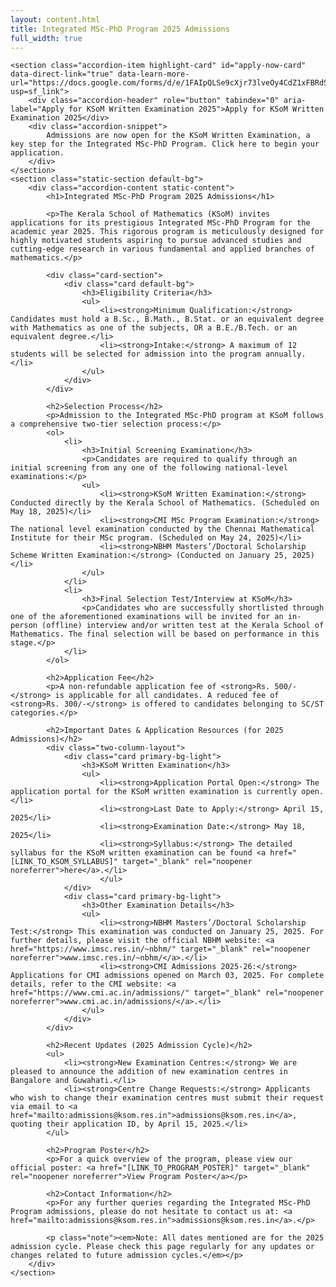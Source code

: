```yaml
---
layout: content.html
title: Integrated MSc-PhD Program 2025 Admissions
full_width: true
---
```


<div class="main-full-width" id="main-content-start">

    <section class="accordion-item highlight-card" id="apply-now-card" data-direct-link="true" data-learn-more-url="https://docs.google.com/forms/d/e/1FAIpQLSe9cXjr73lveOy4CdZ1xFBRdSdohbxpSI9YM4U_JxLlhneNzQ/viewform?usp=sf_link">
        <div class="accordion-header" role="button" tabindex="0" aria-label="Apply for KSoM Written Examination 2025">Apply for KSoM Written Examination 2025</div>
        <div class="accordion-snippet">
            Admissions are now open for the KSoM Written Examination, a key step for the Integrated MSc-PhD Program. Click here to begin your application.
        </div>
    </section>
    <section class="static-section default-bg">
        <div class="accordion-content static-content">
            <h1>Integrated MSc-PhD Program 2025 Admissions</h1>

            <p>The Kerala School of Mathematics (KSoM) invites applications for its prestigious Integrated MSc-PhD Program for the academic year 2025. This rigorous program is meticulously designed for highly motivated students aspiring to pursue advanced studies and cutting-edge research in various fundamental and applied branches of mathematics.</p>

            <div class="card-section">
                <div class="card default-bg">
                    <h3>Eligibility Criteria</h3>
                    <ul>
                        <li><strong>Minimum Qualification:</strong> Candidates must hold a B.Sc., B.Math., B.Stat. or an equivalent degree with Mathematics as one of the subjects, OR a B.E./B.Tech. or an equivalent degree.</li>
                        <li><strong>Intake:</strong> A maximum of 12 students will be selected for admission into the program annually.</li>
                    </ul>
                </div>
            </div>

            <h2>Selection Process</h2>
            <p>Admission to the Integrated MSc-PhD program at KSoM follows a comprehensive two-tier selection process:</p>
            <ol>
                <li>
                    <h3>Initial Screening Examination</h3>
                    <p>Candidates are required to qualify through an initial screening from any one of the following national-level examinations:</p>
                    <ul>
                        <li><strong>KSoM Written Examination:</strong> Conducted directly by the Kerala School of Mathematics. (Scheduled on May 18, 2025)</li>
                        <li><strong>CMI MSc Program Examination:</strong> The national level examination conducted by the Chennai Mathematical Institute for their MSc program. (Scheduled on May 24, 2025)</li>
                        <li><strong>NBHM Masters’/Doctoral Scholarship Scheme Written Examination:</strong> (Conducted on January 25, 2025)</li>
                    </ul>
                </li>
                <li>
                    <h3>Final Selection Test/Interview at KSoM</h3>
                    <p>Candidates who are successfully shortlisted through one of the aforementioned examinations will be invited for an in-person (offline) interview and/or written test at the Kerala School of Mathematics. The final selection will be based on performance in this stage.</p>
                </li>
            </ol>

            <h2>Application Fee</h2>
            <p>A non-refundable application fee of <strong>Rs. 500/-</strong> is applicable for all candidates. A reduced fee of <strong>Rs. 300/-</strong> is offered to candidates belonging to SC/ST categories.</p>

            <h2>Important Dates & Application Resources (for 2025 Admissions)</h2>
            <div class="two-column-layout">
                <div class="card primary-bg-light">
                    <h3>KSoM Written Examination</h3>
                    <ul>
                        <li><strong>Application Portal Open:</strong> The application portal for the KSoM written examination is currently open.</li>
                        <li><strong>Last Date to Apply:</strong> April 15, 2025</li>
                        <li><strong>Examination Date:</strong> May 18, 2025</li>
                        <li><strong>Syllabus:</strong> The detailed syllabus for the KSoM written examination can be found <a href="[LINK_TO_KSOM_SYLLABUS]" target="_blank" rel="noopener noreferrer">here</a>.</li>
                        </ul>
                </div>
                <div class="card primary-bg-light">
                    <h3>Other Examination Details</h3>
                    <ul>
                        <li><strong>NBHM Masters’/Doctoral Scholarship Test:</strong> This examination was conducted on January 25, 2025. For further details, please visit the official NBHM website: <a href="https://www.imsc.res.in/~nbhm/" target="_blank" rel="noopener noreferrer">www.imsc.res.in/~nbhm/</a>.</li>
                        <li><strong>CMI Admissions 2025-26:</strong> Applications for CMI admissions opened on March 03, 2025. For complete details, refer to the CMI website: <a href="https://www.cmi.ac.in/admissions/" target="_blank" rel="noopener noreferrer">www.cmi.ac.in/admissions/</a>.</li>
                    </ul>
                </div>
            </div>
            
            <h2>Recent Updates (2025 Admission Cycle)</h2>
            <ul>
                <li><strong>New Examination Centres:</strong> We are pleased to announce the addition of new examination centres in Bangalore and Guwahati.</li>
                <li><strong>Centre Change Requests:</strong> Applicants who wish to change their examination centres must submit their request via email to <a href="mailto:admissions@ksom.res.in">admissions@ksom.res.in</a>, quoting their application ID, by April 15, 2025.</li>
            </ul>

            <h2>Program Poster</h2>
            <p>For a quick overview of the program, please view our official poster: <a href="[LINK_TO_PROGRAM_POSTER]" target="_blank" rel="noopener noreferrer">View Program Poster</a></p>

            <h2>Contact Information</h2>
            <p>For any further queries regarding the Integrated MSc-PhD Program admissions, please do not hesitate to contact us at: <a href="mailto:admissions@ksom.res.in">admissions@ksom.res.in</a>.</p>
            
            <p class="note"><em>Note: All dates mentioned are for the 2025 admission cycle. Please check this page regularly for any updates or changes related to future admission cycles.</em></p>
        </div>
    </section>

</div>
